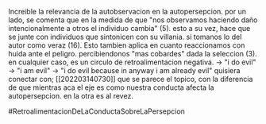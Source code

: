 Increible la relevancia de la autobservacion en la autopersepcion. por un lado, se comenta que en la medida de que "nos observamos haciendo daño intencionalmente a otros el individuo cambia" (5). esto a su vez, hace que se junte con individuos que sintonicen con su villania. si tomanos lo del autor como veraz (16). 
Esto tambien aplica en cuanto reaccionamos con huida ante el peligro. percibiendonos "mas cobardes" dada la seleccion (3).
en cualquier caso, es un circulo de retroalimentacion negativa.
-> "i do evil" -> "i am evil" -> "i do evil because in anyway i am already evil"
quisiera conectar con; [[202203140730]] que se parece el topico, con la diferencia de que mientras aca el eje es como nuestra conducta afecta la autopersepcion. en la otra es al revez. 

#RetroalimentacionDeLaConductaSobreLaPersepcion